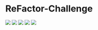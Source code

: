 # ReFactor-Challenge
<img src="file:///C:/Users/Emman/projects/Develop/index.html">
<img src="file:///C:/Users/Emman/projects/Develop/assets/images/Screen-shot-1.PNG">
<img src="./assets/images/Screen shot 2.png">
<img src="./assets/images/Screen shot 3.png">
<img src="./assets/images/Screen shot 4.png">

